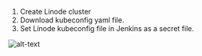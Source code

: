 1. Create Linode cluster
2. Download kubeconfig yaml file.
3. Set Linode kubeconfig file in Jenkins as a secret file.


![alt-text](AWS\Containerization\Kubernetes\_K8s-assets\ECR_push_cmds.png)

